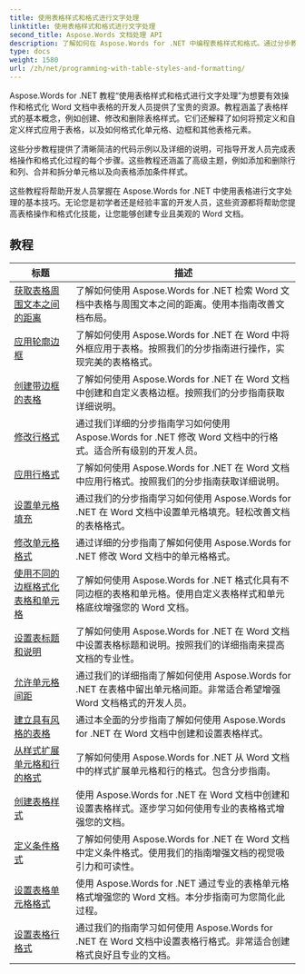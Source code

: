 ```yaml
---
title: 使用表格样式和格式进行文字处理
linktitle: 使用表格样式和格式进行文字处理
second_title: Aspose.Words 文档处理 API
description: 了解如何在 Aspose.Words for .NET 中编程表格样式和格式。通过分步教程和 C# 中的示例代码了解如何应用预定义样式、自定义单元格格式、边框等。
type: docs
weight: 1580
url: /zh/net/programming-with-table-styles-and-formatting/
---
```

Aspose.Words for .NET 教程“使用表格样式和格式进行文字处理”为想要有效操作和格式化 Word 文档中表格的开发人员提供了宝贵的资源。教程涵盖了表格样式的基本概念，例如创建、修改和删除表格样式。它们还解释了如何将预定义和自定义样式应用于表格，以及如何格式化单元格、边框和其他表格元素。

这些分步教程提供了清晰简洁的代码示例以及详细的说明，可指导开发人员完成表格操作和格式化过程的每个步骤。这些教程还涵盖了高级主题，例如添加和删除行和列、合并和拆分单元格以及向表格添加条件样式。

这些教程将帮助开发人员掌握在 Aspose.Words for .NET 中使用表格进行文字处理的基本技巧。无论您是初学者还是经验丰富的开发人员，这些资源都将帮助您提高表格操作和格式化技能，让您能够创建专业且美观的 Word 文档。

 ## 教程
| 标题 | 描述 |
| --- | --- |
| [获取表格周围文本之间的距离](./get-distance-between-table-surrounding-text/) | 了解如何使用 Aspose.Words for .NET 检索 Word 文档中表格与周围文本之间的距离。使用本指南改善文档布局。 |
| [应用轮廓边框](./apply-outline-border/) | 了解如何使用 Aspose.Words for .NET 在 Word 中将外框应用于表格。按照我们的分步指南进行操作，实现完美的表格格式。 |
| [创建带边框的表格](./build-table-with-borders/) | 了解如何使用 Aspose.Words for .NET 在 Word 文档中创建和自定义表格边框。按照我们的分步指南获取详细说明。 |
| [修改行格式](./modify-row-formatting/) | 通过我们详细的分步指南学习如何使用 Aspose.Words for .NET 修改 Word 文档中的行格式。适合所有级别的开发人员。 |
| [应用行格式](./apply-row-formatting/) | 了解如何使用 Aspose.Words for .NET 在 Word 文档中应用行格式。按照我们的分步指南获取详细说明。 |
| [设置单元格填充](./set-cell-padding/) | 通过我们的分步指南学习如何使用 Aspose.Words for .NET 在 Word 文档中设置单元格填充。轻松改善文档的表格格式。 |
| [修改单元格格式](./modify-cell-formatting/) | 通过详细的分步指南了解如何使用 Aspose.Words for .NET 修改 Word 文档中的单元格格式。 |
| [使用不同的边框格式化表格和单元格](./format-table-and-cell-with-different-borders/) | 了解如何使用 Aspose.Words for .NET 格式化具有不同边框的表格和单元格。使用自定义表格样式和单元格底纹增强您的 Word 文档。 |
| [设置表标题和说明](./set-table-title-and-description/) | 了解如何使用 Aspose.Words for .NET 在 Word 文档中设置表格标题和说明。按照我们的详细指南来提高文档的专业性。 |
| [允许单元格间距](./allow-cell-spacing/) | 通过我们的详细指南了解如何使用 Aspose.Words for .NET 在表格中留出单元格间距。非常适合希望增强 Word 文档格式的开发人员。 |
| [建立具有风格的表格](./build-table-with-style/) | 通过本全面的分步指南了解如何使用 Aspose.Words for .NET 在 Word 文档中创建和设置表格样式。 |
| [从样式扩展单元格和行的格式](./expand-formatting-on-cells-and-row-from-style/) | 了解如何使用 Aspose.Words for .NET 从 Word 文档中的样式扩展单元格和行的格式。包含分步指南。 |
| [创建表格样式](./create-table-style/) | 使用 Aspose.Words for .NET 在 Word 文档中创建和设置表格样式。逐步学习如何使用专业的表格格式增强您的文档。 |
| [定义条件格式](./define-conditional-formatting/) | 了解如何使用 Aspose.Words for .NET 在 Word 文档中定义条件格式。使用我们的指南增强文档的视觉吸引力和可读性。 |
| [设置表格单元格格式](./set-table-cell-formatting/) | 使用 Aspose.Words for .NET 通过专业的表格单元格格式增强您的 Word 文档。本分步指南可为您简化此过程。 |
| [设置表格行格式](./set-table-row-formatting/) | 通过我们的指南学习如何使用 Aspose.Words for .NET 在 Word 文档中设置表格行格式。非常适合创建格式良好且专业的文档。 |